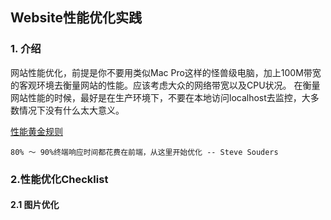 ## Website性能优化实践

### 1. 介绍

网站性能优化，前提是你不要用类似Mac Pro这样的怪兽级电脑，加上100M带宽的客观环境去衡量网站的性能。应该考虑大众的网络带宽以及CPU状况。
在衡量网站性能的时候，最好是在生产环境下，不要在本地访问localhost去监控，大多数情况下没有什么太大意义。

[性能黄金规则](http://www.stevesouders.com/blog/2012/2/10/the-performance-golden-rule/)

    80% ～ 90%终端响应时间都花费在前端，从这里开始优化 -- Steve Souders
    
### 2.性能优化Checklist

#### 2.1 图片优化



